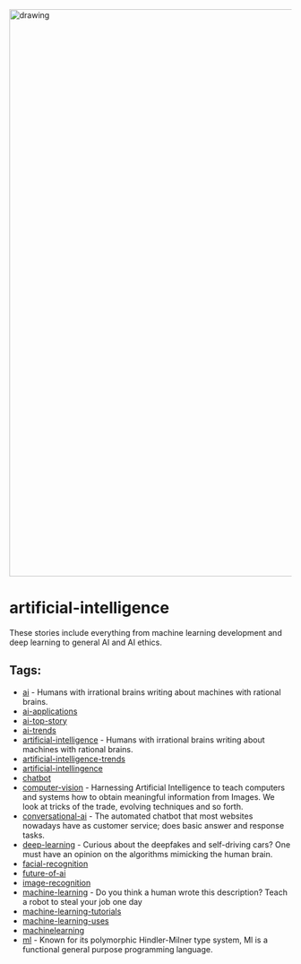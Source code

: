 <img src="https://hackernoon.com/banner-image.png" alt="drawing" width="1012"/>

# artificial-intelligence

 These stories include everything from machine learning development and deep learning to general AI and AI ethics.

## Tags:

* [ai](./ai.md) - Humans with irrational brains writing about machines with rational brains.
* [ai-applications](./ai-applications.md)
* [ai-top-story](./ai-top-story.md)
* [ai-trends](./ai-trends.md)
* [artificial-intelligence](./artificial-intelligence.md) - Humans with irrational brains writing about machines with rational brains. 
* [artificial-intelligence-trends](./artificial-intelligence-trends.md)
* [artificial-intellingence](./artificial-intellingence.md)
* [chatbot](./chatbot.md)
* [computer-vision](./computer-vision.md) - Harnessing Artificial Intelligence to teach computers and systems how to  obtain meaningful information from Images. We look at tricks of the trade, evolving techniques and so forth.
* [conversational-ai](./conversational-ai.md) - The automated chatbot that most websites nowadays have as customer service; does basic answer and response tasks. 
* [deep-learning](./deep-learning.md) - Curious about the deepfakes and self-driving cars? One must have an opinion on the algorithms mimicking the human brain. 
* [facial-recognition](./facial-recognition.md)
* [future-of-ai](./future-of-ai.md)
* [image-recognition](./image-recognition.md)
* [machine-learning](./machine-learning.md) - Do you think a human wrote this description? Teach a robot to steal your job one day
* [machine-learning-tutorials](./machine-learning-tutorials.md)
* [machine-learning-uses](./machine-learning-uses.md)
* [machinelearning](./machinelearning.md)
* [ml](./ml.md) - Known for its polymorphic Hindler-Milner type system, Ml is a functional general purpose programming language.

